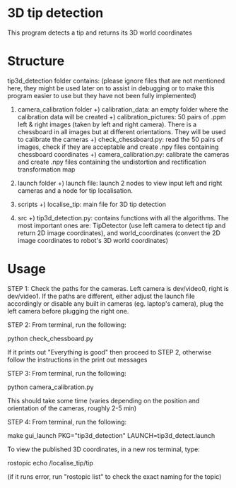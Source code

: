 # 3D tip detection

This program detects a tip and returns its 3D world coordinates

# Structure

tip3d_detection folder contains:
(please ignore files that are not mentioned here, they might be used later on to assist
in debugging or to make this program easier to use but they have not been fully implemented)

1) camera_calibration folder
    +) calibration_data: an empty folder where the calibration data will be created
    +) calibration_pictures: 50 pairs of .ppm left & right images (taken by left
    and right camera). There is a chessboard in all images but at different 
    orientations. They will be used to calibrate the cameras
    +) check_chessboard.py: read the 50 pairs of images, check if they are acceptable
    and create .npy files containing chessboard coordinates
    +) camera_calibration.py: calibrate the cameras and create .npy files containing
    the undistortion and rectification transformation map
    
2) launch folder
    +) launch file: launch 2 nodes to view input left and right cameras and a node
    for tip localisation.
    
3) scripts
    +) localise_tip: main file for 3D tip detection
    
4) src
    +) tip3d_detection.py: contains functions with all the algorithms. The most important
    ones are: TipDetector (use left camera to detect tip and return 2D image coordinates),
    and world_coordinates (convert the 2D image coordinates to robot's 3D world coordinates)
    
# Usage

STEP 1: Check the paths for the cameras. Left camera is dev/video0, right is dev/video1.
If the paths are different, either adjust the launch file accordingly or disable any built in
cameras (eg. laptop's camera), plug the left camera before plugging the right one.

STEP 2: From terminal, run the following:

python check_chessboard.py

If it prints out "Everything is good" then proceed to STEP 2, otherwise follow the instructions
in the print out messages

STEP 3: From terminal, run the following:

python camera_calibration.py

This should take some time (varies depending on the position and orientation of the cameras,
roughly 2-5 min)

STEP 4: From terminal, run the following:

make gui_launch PKG="tip3d_detection" LAUNCH=tip3d_detect.launch

To view the published 3D coordinates, in a new ros terminal, type:

rostopic echo /localise_tip/tip

(if it runs error, run "rostopic list" to check the exact naming for the topic)
